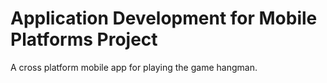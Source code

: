 # Application Development for Mobile Platforms Project

A cross platform mobile app for playing the game hangman.

